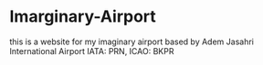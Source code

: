 # Imarginary-Airport
this is a website for my imaginary airport based by Adem Jasahri International Airport IATA: PRN, ICAO: BKPR
